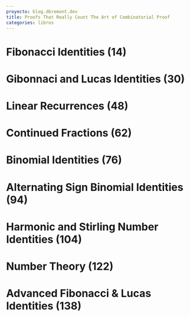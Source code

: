 ```yaml
---
proyecto: blog.dbremont.dev
title: Proofs That Really Count The Art of Combinatorial Proof
categories: libros
---
```


<!--more-->

# Fibonacci Identities (14)
# Gibonnaci and Lucas Identities  (30)
# Linear Recurrences (48)
# Continued Fractions (62)
# Binomial Identities (76)
# Alternating Sign Binomial Identities (94)
# Harmonic and Stirling Number Identities (104)
# Number Theory (122)
# Advanced Fibonacci & Lucas Identities (138)